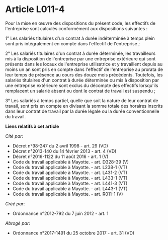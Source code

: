 # Article L011-4

Pour la mise en œuvre des dispositions du présent code, les effectifs de l'entreprise sont calculés conformément aux
dispositions suivantes : 

1° Les salariés titulaires d'un contrat à durée indéterminée à temps plein sont pris intégralement en compte dans l'effectif
de l'entreprise ; 

2° Les salariés titulaires d'un contrat à durée déterminée, les travailleurs mis à la disposition de l'entreprise par une
entreprise extérieure qui sont présents dans les locaux de l'entreprise utilisatrice et y travaillent depuis au moins un an
sont pris en compte dans l'effectif de l'entreprise au prorata de leur temps de présence au cours des douze mois précédents.
Toutefois, les salariés titulaires d'un contrat à durée déterminée ou mis à disposition par une entreprise extérieure sont
exclus du décompte des effectifs lorsqu'ils remplacent un salarié absent ou dont le contrat de travail est suspendu ; 

3° Les salariés à temps partiel, quelle que soit la nature de leur contrat de travail, sont pris en compte en divisant la
somme totale des horaires inscrits dans leur contrat de travail par la durée légale ou la durée conventionnelle du travail.

**Liens relatifs à cet article**

_Cité par_:

  - Décret n°98-247 du 2 avril 1998 - art. 29 (VD)
  - Décret n°2013-140 du 14 février 2013 - art. 4 (VD)
  - Décret n°2016-1122 du 11 août 2016 - art. 1 (V)
  - Code du travail applicable à Mayotte. - art. D328-39 (V)
  - Code du travail applicable à Mayotte. - art. L238-1 (VT)
  - Code du travail applicable à Mayotte. - art. L431-2 (VT)
  - Code du travail applicable à Mayotte. - art. L433-1 (VT)
  - Code du travail applicable à Mayotte. - art. L441-3 (VT)
  - Code du travail applicable à Mayotte. - art. L443-1 (VT)
  - Code du travail applicable à Mayotte. - art. R011-1 (V)

_Créé par_:

  - Ordonnance n°2012-792 du 7 juin 2012 - art. 1

_Abrogé par_:

  - Ordonnance n°2017-1491 du 25 octobre 2017 - art. 31 (VD)
